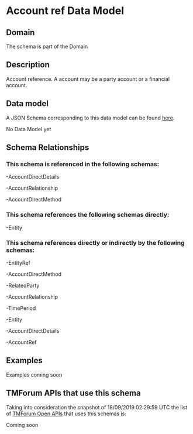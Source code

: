 # Account ref Data Model

## Domain

The  schema is part of the  Domain

## Description

Account reference. A account may be a party account or a financial account.

## Data model

A JSON Schema corresponding to this data model can be found
[here](https://github.com/tmforum-rand/schemas/blob/master/EngagedParty/AccountRef.schema.json).

No Data Model yet

## Schema Relationships

### This schema is referenced in the following schemas:

-AccountDirectDetails

-AccountRelationship

-AccountDirectMethod

### This schema references the following schemas directly:

-Entity

### This schema references directly or indirectly by the following schemas:

-EntityRef

-AccountDirectMethod

-RelatedParty

-AccountRelationship

-TimePeriod

-Entity

-AccountDirectDetails

-AccountRef



## Examples

Examples coming soon

## TMForum APIs that use this schema

Taking into consideration the snapshot of 18/09/2019 02:29:59 UTC the list of [TMForum Open APIs](https://www.tmforum.org/open-apis/) that uses this schemas is:

Coming soon